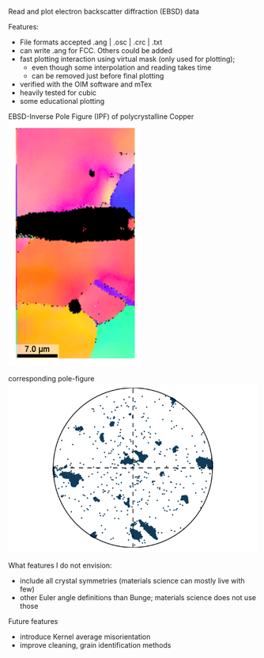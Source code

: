 Read and plot electron backscatter diffraction (EBSD) data

Features:
  - File formats accepted .ang | .osc | .crc | .txt
  - can write .ang for FCC. Others could be added
  - fast plotting interaction using virtual mask (only used for plotting);
    - even though some interpolation and reading takes time
    - can be removed just before final plotting
  - verified with the OIM software and mTex
  - heavily tested for cubic
  - some educational plotting


EBSD-Inverse Pole Figure (IPF) of polycrystalline Copper
![EBSD of polycrystalline Copper](HTMLInput/ebsd_py_ND.png)

corresponding pole-figure
![Pole figure](HTMLInput/ebsd_py_PF100.png)


What features I do not envision:
  - include all crystal symmetries (materials science can mostly live with few)
  - other Euler angle definitions than Bunge; materials science does not use those


Future features
  - introduce Kernel average misorientation
  - improve cleaning, grain identification methods
